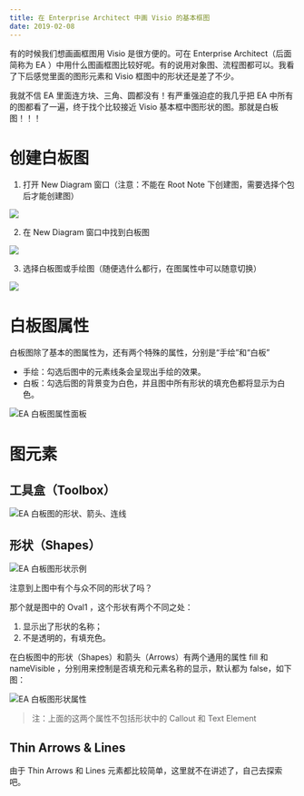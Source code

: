 ```yaml
---
title: 在 Enterprise Architect 中画 Visio 的基本框图
date: 2019-02-08
---
```


有的时候我们想画画框图用 Visio 是很方便的。可在 Enterprise Architect（后面简称为 EA ）中用什么图画框图比较好呢。有的说用对象图、流程图都可以。我看了下后感觉里面的图形元素和 Visio 框图中的形状还是差了不少。

我就不信 EA 里面连方块、三角、圆都没有！有严重强迫症的我几乎把 EA 中所有的图都看了一遍，终于找个比较接近 Visio 基本框中图形状的图。那就是白板图！！！

# 创建白板图

1. 打开 New Diagram 窗口（注意：不能在 Root Note 下创建图，需要选择个包后才能创建图）

![](./visio-block-diagram-in-enterprise-architect/create-a-whiteboard-diagram-00.png)

2. 在 New Diagram 窗口中找到白板图

![](./visio-block-diagram-in-enterprise-architect/create-a-whiteboard-diagram-01.png)

3. 选择白板图或手绘图（随便选什么都行，在图属性中可以随意切换）

![](./visio-block-diagram-in-enterprise-architect/create-a-whiteboard-diagram-02.png)

# 白板图属性

白板图除了基本的图属性为，还有两个特殊的属性，分别是“手绘”和“白板”

- 手绘：勾选后图中的元素线条会呈现出手绘的效果。
- 白板：勾选后图的背景变为白色，并且图中所有形状的填充色都将显示为白色。

![EA 白板图属性面板](./visio-block-diagram-in-enterprise-architect/ea-whiteboard-diagram-properties.png)

# 图元素

## 工具盒（Toolbox）

![EA 白板图的形状、箭头、连线](./visio-block-diagram-in-enterprise-architect/ea-whiteboard-diagram-toolbox.png)

## 形状（Shapes）

![EA 白板图形状示例](./visio-block-diagram-in-enterprise-architect/ea-whiteboard-diagram-shapes-sample.png)

注意到上图中有个与众不同的形状了吗？

那个就是图中的 Oval1 ，这个形状有两个不同之处：

   1. 显示出了形状的名称；
   2. 不是透明的，有填充色。

在白板图中的形状（Shapes）和箭头（Arrows）有两个通用的属性 fill 和 nameVisible ，分别用来控制是否填充和元素名称的显示，默认都为 false，如下图：

![EA 白板图形状属性](./visio-block-diagram-in-enterprise-architect/ea-whiteboard-diagram-element-properties.png)

> 注：上面的这两个属性不包括形状中的 Callout 和 Text Element

##  Thin Arrows & Lines

由于 Thin Arrows 和 Lines 元素都比较简单，这里就不在讲述了，自己去探索吧。



